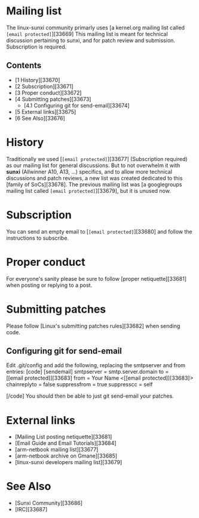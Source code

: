 # Mailing list
The linux-sunxi community primarly uses [a kernel.org mailing list called `[email protected]`][33669] This mailing list is meant for technical discussion pertaining to sunxi, and for patch review and submission. Subscription is required. 
## Contents
  * [1 History][33670]
  * [2 Subscription][33671]
  * [3 Proper conduct][33672]
  * [4 Submitting patches][33673]
    * [4.1 Configuring git for send-email][33674]
  * [5 External links][33675]
  * [6 See Also][33676]

# History
Traditionally we used [`[email protected]`][33677] (Subscription required) as our mailing list for general discussions. But to not overwhelm it with **sunxi** (Allwinner A10, A13, ...) specifics, and to allow more technical discussions and patch reviews, a new list was created dedicated to this [family of SoCs][33678]. 
The previous mailing list was [a googlegroups mailing list called `[email protected]`][33679], but it is unused now. 
# Subscription
You can send an empty email to [`[email protected]`][33680] and follow the instructions to subscribe. 
# Proper conduct
For everyone's sanity please be sure to follow [proper netiquette][33681] when posting or replying to a post. 
# Submitting patches
Please follow [Linux's submitting patches rules][33682] when sending code. 
## Configuring git for send-email
Edit .git/config and add the following, replacing the smtpserver and from entries: 
[code] 
    [sendemail]
            smtpserver = smtp.server.domain
            to = [[email protected]][33683]
            from = Your Name <[[email protected]][33683]>
            chainreplyto = false
            suppressfrom = true
            suppresscc = self
    
[/code]
You should then be able to just git send-email your patches. 
# External links
  * [Mailing List posting netiquette][33681]
  * [Email Guide and Email Tutorials][33684]
  * [arm-netbook mailing list][33677]
  * [arm-netbook archive on Gmane][33685]
  * [linux-sunxi developers mailing list][33679]

# See Also
  * [Sunxi Community][33686]
  * [IRC][33687]
